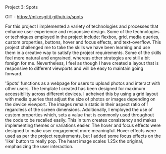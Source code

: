 Project 3: Spots

GIT - https://mikesgitit.github.io/spots

For this project I implemented a variety of technologies and processes that enhance user experience and responsive design. Some of the technologies or techniques employed in the project include: flexbox, grid, media queries, custom properties, buttons, hover and focus effects, and text-overflow. This project challenged me to take the skills we have been learning and use them in a creative way to satisfy the project requirements. Some of the skills feel more natural and engrained, whereas other strategies are still a bit foreign for me. Nevertheless, I feel as though I have created a layout that is responsive to different viewports and will be easy to maintain going forward.

'Spots' functions as a webpage for users to upload photos and interact with other users. The template I created has been designed for maximum accessibility across different devices. I acheived this by using a grid layout with media queries that adjust the size of photos or images depending on the device viewport. The images remain static in their aspect ratio of 1 regardless of the screen dimensions. Additionally, I employed the use of custom properties which, sets a value that is commonly used throughout the code to be recalled easily. This in turn creates consistency and makes implementing themes or variations easier. The hover and focus effects were designed to make user engagement more meaningful. Hover effects were used as per the project requirements, but I added some focus effects on the 'like' button to really pop. The heart image scales 1.25x the original, emphasizing the user interaction.
